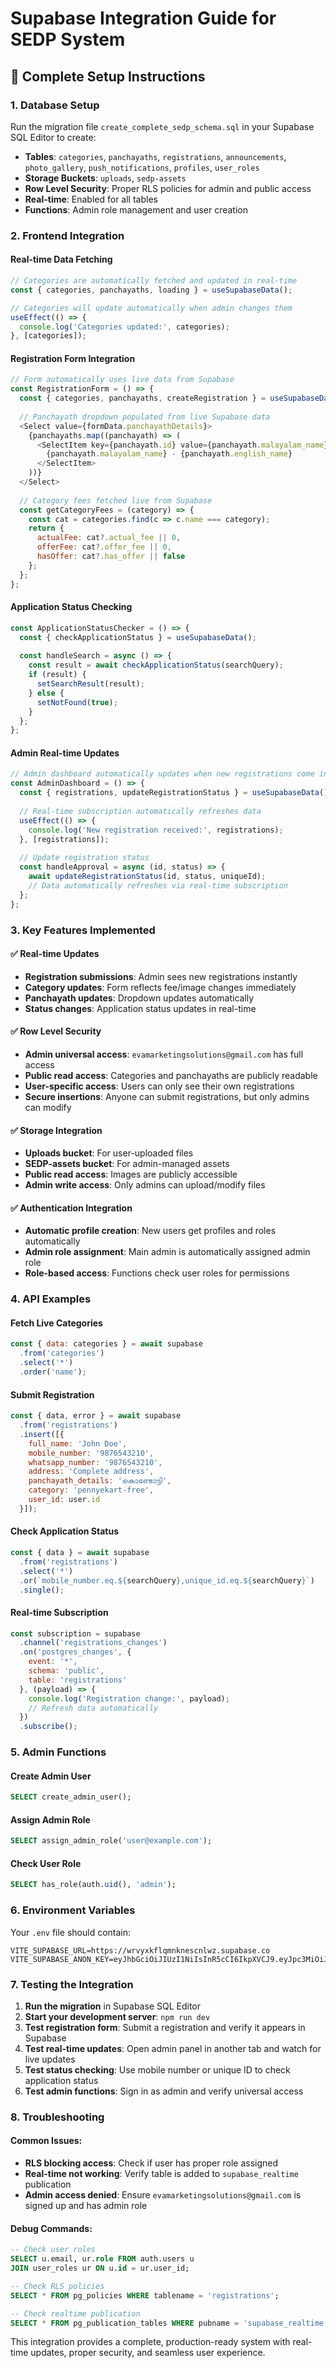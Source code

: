# Supabase Integration Guide for SEDP System

## 🚀 Complete Setup Instructions

### 1. Database Setup

Run the migration file `create_complete_sedp_schema.sql` in your Supabase SQL Editor to create:

- **Tables**: `categories`, `panchayaths`, `registrations`, `announcements`, `photo_gallery`, `push_notifications`, `profiles`, `user_roles`
- **Storage Buckets**: `uploads`, `sedp-assets`
- **Row Level Security**: Proper RLS policies for admin and public access
- **Real-time**: Enabled for all tables
- **Functions**: Admin role management and user creation

### 2. Frontend Integration

#### Real-time Data Fetching
```javascript
// Categories are automatically fetched and updated in real-time
const { categories, panchayaths, loading } = useSupabaseData();

// Categories will update automatically when admin changes them
useEffect(() => {
  console.log('Categories updated:', categories);
}, [categories]);
```

#### Registration Form Integration
```javascript
// Form automatically uses live data from Supabase
const RegistrationForm = () => {
  const { categories, panchayaths, createRegistration } = useSupabaseData();
  
  // Panchayath dropdown populated from live Supabase data
  <Select value={formData.panchayathDetails}>
    {panchayaths.map((panchayath) => (
      <SelectItem key={panchayath.id} value={panchayath.malayalam_name}>
        {panchayath.malayalam_name} - {panchayath.english_name}
      </SelectItem>
    ))}
  </Select>
  
  // Category fees fetched live from Supabase
  const getCategoryFees = (category) => {
    const cat = categories.find(c => c.name === category);
    return {
      actualFee: cat?.actual_fee || 0,
      offerFee: cat?.offer_fee || 0,
      hasOffer: cat?.has_offer || false
    };
  };
};
```

#### Application Status Checking
```javascript
const ApplicationStatusChecker = () => {
  const { checkApplicationStatus } = useSupabaseData();
  
  const handleSearch = async () => {
    const result = await checkApplicationStatus(searchQuery);
    if (result) {
      setSearchResult(result);
    } else {
      setNotFound(true);
    }
  };
};
```

#### Admin Real-time Updates
```javascript
// Admin dashboard automatically updates when new registrations come in
const AdminDashboard = () => {
  const { registrations, updateRegistrationStatus } = useSupabaseData();
  
  // Real-time subscription automatically refreshes data
  useEffect(() => {
    console.log('New registration received:', registrations);
  }, [registrations]);
  
  // Update registration status
  const handleApproval = async (id, status) => {
    await updateRegistrationStatus(id, status, uniqueId);
    // Data automatically refreshes via real-time subscription
  };
};
```

### 3. Key Features Implemented

#### ✅ Real-time Updates
- **Registration submissions**: Admin sees new registrations instantly
- **Category updates**: Form reflects fee/image changes immediately
- **Panchayath updates**: Dropdown updates automatically
- **Status changes**: Application status updates in real-time

#### ✅ Row Level Security
- **Admin universal access**: `evamarketingsolutions@gmail.com` has full access
- **Public read access**: Categories and panchayaths are publicly readable
- **User-specific access**: Users can only see their own registrations
- **Secure insertions**: Anyone can submit registrations, but only admins can modify

#### ✅ Storage Integration
- **Uploads bucket**: For user-uploaded files
- **SEDP-assets bucket**: For admin-managed assets
- **Public read access**: Images are publicly accessible
- **Admin write access**: Only admins can upload/modify files

#### ✅ Authentication Integration
- **Automatic profile creation**: New users get profiles and roles automatically
- **Admin role assignment**: Main admin is automatically assigned admin role
- **Role-based access**: Functions check user roles for permissions

### 4. API Examples

#### Fetch Live Categories
```javascript
const { data: categories } = await supabase
  .from('categories')
  .select('*')
  .order('name');
```

#### Submit Registration
```javascript
const { data, error } = await supabase
  .from('registrations')
  .insert([{
    full_name: 'John Doe',
    mobile_number: '9876543210',
    whatsapp_number: '9876543210',
    address: 'Complete address',
    panchayath_details: 'കൊണ്ടോട്ടി',
    category: 'pennyekart-free',
    user_id: user.id
  }]);
```

#### Check Application Status
```javascript
const { data } = await supabase
  .from('registrations')
  .select('*')
  .or(`mobile_number.eq.${searchQuery},unique_id.eq.${searchQuery}`)
  .single();
```

#### Real-time Subscription
```javascript
const subscription = supabase
  .channel('registrations_changes')
  .on('postgres_changes', {
    event: '*',
    schema: 'public',
    table: 'registrations'
  }, (payload) => {
    console.log('Registration change:', payload);
    // Refresh data automatically
  })
  .subscribe();
```

### 5. Admin Functions

#### Create Admin User
```sql
SELECT create_admin_user();
```

#### Assign Admin Role
```sql
SELECT assign_admin_role('user@example.com');
```

#### Check User Role
```sql
SELECT has_role(auth.uid(), 'admin');
```

### 6. Environment Variables

Your `.env` file should contain:
```
VITE_SUPABASE_URL=https://wrvyxkflqmnknescnlwz.supabase.co
VITE_SUPABASE_ANON_KEY=eyJhbGciOiJIUzI1NiIsInR5cCI6IkpXVCJ9.eyJpc3MiOiJzdXBhYmFzZSIsInJlZiI6Indydnl4a2ZscW1ua25lc2NubHd6Iiwicm9sZSI6ImFub24iLCJpYXQiOjE3NTA3NzI0NDEsImV4cCI6MjA2NjM0ODQ0MX0.o6cH6jnfE5DVIeaX_svUYe4VF1KTE9rEFpF1J2VVNT4
```

### 7. Testing the Integration

1. **Run the migration** in Supabase SQL Editor
2. **Start your development server**: `npm run dev`
3. **Test registration form**: Submit a registration and verify it appears in Supabase
4. **Test real-time updates**: Open admin panel in another tab and watch for live updates
5. **Test status checking**: Use mobile number or unique ID to check application status
6. **Test admin functions**: Sign in as admin and verify universal access

### 8. Troubleshooting

#### Common Issues:
- **RLS blocking access**: Check if user has proper role assigned
- **Real-time not working**: Verify table is added to `supabase_realtime` publication
- **Admin access denied**: Ensure `evamarketingsolutions@gmail.com` is signed up and has admin role

#### Debug Commands:
```sql
-- Check user roles
SELECT u.email, ur.role FROM auth.users u 
JOIN user_roles ur ON u.id = ur.user_id;

-- Check RLS policies
SELECT * FROM pg_policies WHERE tablename = 'registrations';

-- Check realtime publication
SELECT * FROM pg_publication_tables WHERE pubname = 'supabase_realtime';
```

This integration provides a complete, production-ready system with real-time updates, proper security, and seamless user experience.